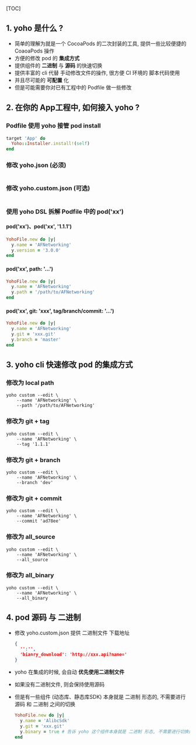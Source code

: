 [TOC]

## 1. yoho 是什么 ?

- 简单的理解为就是一个 CocoaPods 的二次封装的工具, 提供一些比较便捷的 CoaoaPods 操作
- 方便的修改 pod 的 **集成方式**
- 提供组件的 **二进制** 与 **源码** 的快速切换
- 提供丰富的 cli 代替 手动修改文件的操作, 很方便 CI 环境的 脚本代码使用
- 并且尽可能的 **可配置** 化
- 但是可能需要你对已有工程中的 Podfile 做一些修改



## 2. 在你的 App工程中, 如何接入 yoho ?

### Podfile 使用 yoho 接管 pod install

```ruby
target 'App' do
  Yoho::Installer.install!(self)
end
```

### 修改 yoho.json (必须)

```json

```

### 修改 yoho.custom.json (可选)

```json

```

### 使用 yoho DSL 拆解 Podfile 中的 pod('xx')

#### pod('xx')、pod('xx', '1.1.1')

```ruby
YohoFile.new do |y|
  y.name = 'AFNetworking'
  y.version = '3.0.0'
end
```

#### pod('xx', path: '...')

```ruby
YohoFile.new do |y|
  y.name = 'AFNetworking'
  y.path = '/path/to/AFNetworking'
end
```

#### pod('xx', git: 'xxx', tag/branch/commit: '...')

```ruby
YohoFile.new do |y|
  y.name = 'AFNetworking'
  y.git = 'xxx.git'
  y.branch = 'master'
end
```



## 3. yoho cli 快速修改 pod 的集成方式

### 修改为 local path

```shell
yoho custom --edit \
	--name 'AFNetworking' \
	--path '/path/to/AFNetworking'
```

### 修改为 git + tag

```shell
yoho custom --edit \
	--name 'AFNetworking' \
	--tag '1.1.1'
```

### 修改为 git + branch

```shell
yoho custom --edit \
	--name 'AFNetworking' \
	--branch 'dev'
```

### 修改为 git + commit

```shell
yoho custom --edit \
	--name 'AFNetworking' \
	--commit 'ad78ee'
```

### 修改为 all_source

```shell
yoho custom --edit \
	--name 'AFNetworking' \
	--all_source
```

### 修改为 all_binary

```shell
yoho custom --edit \
	--name 'AFNetworking' \
	--all_binary
```



## 4. pod  源码 与 二进制

- 修改 yoho.custom.json 提供 二进制文件 下载地址

  ```json
  {
    '':'',
    'bianry_download': 'http://xxx.api?name='
  }
  ```

- yoho 在集成的时候, 会自动 **优先使用二进制文件**

- 如果没有二进制文件, 则会保持使用源码

- 但是有一些组件 (动态库、静态库SDK) 本身就是 二进制 形态的, 不需要进行 源码 和 二进制 之间的切换

  ```ruby
  YohoFile.new do |y|
    y.name = 'AlibcSdk'
    y.git = 'xxx.git'
    y.binary = true # 告诉 yoho 这个组件本身就是 二进制 形态, 不需要进行切换操作
  end
  ```

  